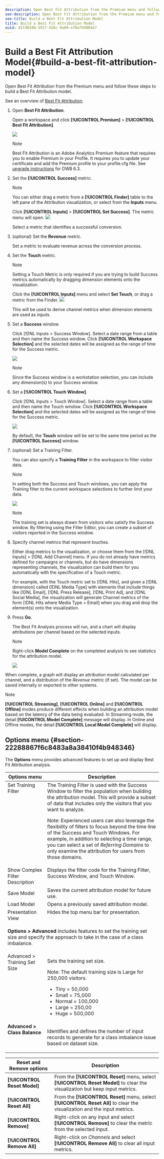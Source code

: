 ```yaml
---
description: Open Best Fit Attribution from the Premium menu and follow these steps to build a Best Fit Attribution model.
seo-description: Open Best Fit Attribution from the Premium menu and follow these steps to build a Best Fit Attribution model.
seo-title: Build a Best Fit Attribution Model
title: Build a Best Fit Attribution Model
uuid: d1fd0340-1917-41bc-9a08-e78a79d084e7
---
```


# Build a Best Fit Attribution Model{#build-a-best-fit-attribution-model}

Open Best Fit Attribution from the Premium menu and follow these steps to build a Best Fit Attribution model.

See an overview of [Best Fit Attribution](../../../../home/c-get-started/c-attribution-profiles/c-attrib-algorithmic/c-attrib-algorithmic.md#concept-237feb6e9c4d49efaf75399297dcb9d1).

1. Open **Best Fit Attribution**.

   Open a workspace and click **[!UICONTROL Premium]** > **[!UICONTROL Best Fit Attribution]**.

   ![](assets/attrib_windows_launch.png)

   >[!NOTE]
   >
   >Best Fit Attribution is an Adobe Analytics Premium feature that requires you to enable Premium in your Profile. It requires you to update your certificate and add the Premium profile to your profile.cfg file. See [upgrade instructions](https://marketing.adobe.com/resources/help/en_US/insight/install/?f=c_6_2_to_6_3_upgrade) for DWB 6.3.

1. Set the **[!UICONTROL Success]** metric. 

   >[!NOTE]
   >
   >You can either drag a metric from a **[!UICONTROL Finder]** table to the left pane of the Attribution visualization, or select from the **Inputs** menu.

   Click **[!UICONTROL Inputs]** > **[!UICONTROL Set Success]**. The metric menu will open. ![](assets/attrib_set_success_metric.png)

   Select a metric that identifies a successful conversion. 

1. (optional) Set the **Revenue** metric.

   Set a metric to evaluate revenue across the conversion process. 

1. Set the **Touch** metric. 

   >[!NOTE]
   >
   >Setting a Touch Metric is only required if you are trying to build Success metrics automatically by dragging dimension elements onto the visualization.

   Click the **[!UICONTROL Inputs]** menu and select **Set Touch**, or drag a metric from the Finder. ![](assets/attrib_set_touch.png)

   This will be used to derive channel metrics when dimension elements are used as inputs. 

1. Set a **Success** window.

   Click [!DNL Inputs > Success Window]. Select a date range from a table and then name the Success window. Click **[!UICONTROL Workspace Selection]** and the selected dates will be assigned as the range of time for the Success metric. 

   ![](assets/attrib_set_success_window.png)

   >[!NOTE]
   >
   >Since the Success window is a workstation selection, you can include any dimension(s) to your Success window.

1. Set a **[!UICONTROL Touch Window]**.

   Click [!DNL Inputs > Touch Window]. Select a date range from a table and then name the Touch window. Click **[!UICONTROL Workspace Selection]** and the selected dates will be assigned as the range of time for the Success metric.

   ![](assets/attrib_set_touch_window.png)

   By default, the **Touch** window will be set to the same time period as the **[!UICONTROL Success]** window. 

1. (optional) Set a Training Filter.

   You can also specify a **Training Filter** in the workspace to filter visitor data.

   >[!NOTE]
   >
   >In setting both the Success and Touch windows, you can apply the Training filter to the current workspace selections to further limit your data.

   ![](assets/attrib_filter.png)

   >[!NOTE]
   >
   >The training set is always drawn from visitors who satisfy the Success window. By filtering using the Filter Editor, you can create a subset of visitors reported in the Success window.

1. Specify channel metrics that represent touches.

   Either drag metrics to the visualization, or choose them from the [!DNL Inputs] > [!DNL Add Channel] menu. If you do not already have metrics defined for campaigns or channels, but do have dimensions representing channels, the visualization can build them for you automatically with the specification of a Touch metric.

   For example, with the Touch metric set to [!DNL Hits], and given a [!DNL dimension] called [!DNL Media Type] with elements that include things like [!DNL Email], [!DNL Press Release], [!DNL Print Ad], and [!DNL Social Media], the visualization will generate Channel metrics of the form [!DNL Hits where Media Type = Email] when you drag and drop the element(s) onto the visualization. 

1. Press **Go**.

   The Best Fit Analysis process will run, and a chart will display attributions per channel based on the selected inputs.

   >[!NOTE]
   >
   >Right-click **Model Complete** on the completed analysis to see statistics for the attribution model.

   ![](assets/attrib_visualization.png)

When complete, a graph will display an attribution model calculated per channel, and a distribution of the *Revenue* metric (if set). The model can be saved internally or exported to other systems.

>[!NOTE]
>
>**[!UICONTROL Streaming]**, **[!UICONTROL Online]** and **[!UICONTROL Offline]** modes produce different effects when building an attribution model based on the latency of the data being evaluated. In Streaming mode, the detail **[!UICONTROL Model Complete]** message will display. In Online and Offline modes, the detail **[!UICONTROL Local Model Complete]** will display.

## Options menu {#section-22288867f6c8483a8a38410f4b948346}

The **Options** menu provides advanced features to set up and display Best Fit Attribution analysis. 

<table id="table_8F6F517B7DBF4259814BEC6D07A72EAC"> 
 <thead> 
  <tr> 
   <th colname="col1" class="entry"> Options menu </th> 
   <th colname="col2" class="entry"> Description </th> 
  </tr>
 </thead>
 <tbody> 
  <tr> 
   <td colname="col1" align="left" valign="top"><span class="uicontrol"> Set Training Filter </span> </td> 
   <td colname="col2" align="left" valign="top"> The Training Filter is used with the Success Window to filter the population when building the attribution model. This will provide a subset of data that includes only the visitors that you want to analyze. <p>Note: Experienced users can also leverage the flexibility of filters to focus beyond the time line of the Success and Touch Windows. For example, in addition to selecting a time range, you can select a set of <i>Referring Domains</i> to only examine the attribution for users from those domains. </p> </td> 
  </tr> 
  <tr> 
   <td colname="col1" align="left"><span class="uicontrol"> Show Complex Filter Description </span> </td> 
   <td colname="col2" align="left" valign="top"> Displays the filter code for the Training Filter, Success Window, and Touch Window. </td> 
  </tr> 
  <tr> 
   <td colname="col1" align="left"><span class="uicontrol"> Save Model </span> </td> 
   <td colname="col2" align="left" valign="top"> Saves the current attribution model for future use. </td> 
  </tr> 
  <tr> 
   <td colname="col1" align="left"><span class="uicontrol"> Load Model </span> </td> 
   <td colname="col2" align="left" valign="top"> Opens a previously saved attribution model. </td> 
  </tr> 
  <tr> 
   <td colname="col1" align="left"><span class="uicontrol"> Presentation View </span> </td> 
   <td colname="col2" align="left" valign="top"> Hides the top menu bar for presentation. </td> 
  </tr> 
  <tr> 
   <td align="left" colspan="2"> <p><b>Options &gt; Advanced</b> includes features to set the training set size and specify the approach to take in the case of a class imbalance. </p> </td> 
  </tr> 
  <tr> 
   <td colname="col1" align="left" valign="top"><span class="uicontrol"> Advanced &gt; Training Set Size </span> </td> 
   <td colname="col2" align="left"> <p>Sets the training set size. </p> <p>Note:  The default training size is Large for 250,000 visitors. </p> 
    <ul id="ul_5F17C60227C34A85A2C476A32F2B5DCD"> 
     <li id="li_A076FC2AD0214ADDBFCFD82AEA5F0880">Tiny = 50,000 </li> 
     <li id="li_17E77E01D5374068BEBC80B3AD4CCD41">Small = 75,000 </li> 
     <li id="li_7F6B4834742A4BFCBC3DB214425B88C3">Normal = 100,000 </li> 
     <li id="li_0BB7F791603745028CFC661EBC94D8B4">Large = 250,00 </li> 
     <li id="li_34B60233C84F48F1BCB8040C5195411A">Huge = 500,000 </li> 
    </ul> </td> 
  </tr> 
  <tr> 
   <td colname="col1" align="left" valign="top"><b>Advanced &gt; Class Balance </b> </td> 
   <td colname="col2" align="left"> <p>Identifies and defines the number of input records to generate for a class imbalance issue based on dataset size. </p> </td> 
  </tr> 
 </tbody> 
</table>

|  Reset and Remove options  | Description  |
|---|---|
| **[!UICONTROL Reset Model]** |From the **[!UICONTROL Reset]** menu, select **[!UICONTROL Reset Model]** to clear the visualization but keep input metrics.  |
| **[!UICONTROL Reset All]** |From the **[!UICONTROL Reset]** menu, select **[!UICONTROL Reset All]** to clear the visualization and the input metrics.  |
| **[!UICONTROL Remove]** |Right-click on any input and select **[!UICONTROL Remove]** to clear the metric from the selected input.  |
| **[!UICONTROL Remove All]** |Right-click on *Channels* and select **[!UICONTROL Remove All]** to clear all input metrics.  |

